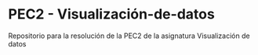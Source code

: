 # PEC2 - Visualización-de-datos
Repositorio para la resolución de la PEC2 de la asignatura Visualización de datos
